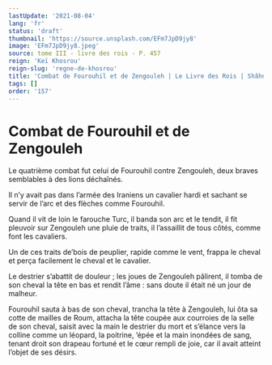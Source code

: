 ```yaml
---
lastUpdate: '2021-08-04'
lang: 'fr'
status: 'draft'
thumbnail: 'https://source.unsplash.com/EFm7JpD9jy8'
image: 'EFm7JpD9jy8.jpeg'
source: tome III - livre des rois - P. 457
reign: 'Keï Khosrou'
reign-slug: 'regne-de-khosrou'
title: 'Combat de Fourouhil et de Zengouleh | Le Livre des Rois | Shâhnâmeh'
tags: []
order: '157'
---
```


<!-- LTeX: language=fr -->

# Combat de Fourouhil et de Zengouleh

Le quatrième combat fut celui de Fourouhil contre Zengouleh, deux braves semblables à des lions déchaînés.

Il n’y avait pas dans l’armée des Iraniens un cavalier hardi et sachant se servir de l’arc et des flèches comme Fourouhil.

Quand il vit de loin le farouche Turc, il banda son arc et le tendit, il fit pleuvoir sur Zengouleh une pluie de traits, il l’assaillit de tous côtés, comme font les cavaliers.

Un de ces traits de’bois de peuplier, rapide comme le vent, frappa le cheval et perça facilement le cheval et le cavalier.

Le destrier s’abattit de douleur ; les joues de Zengouleh pâlirent, il tomba de son cheval la tête en bas et rendit l’âme : sans doute il était né un jour de malheur.

Fourouhil sauta à bas de son cheval, trancha la tête à Zengouleh, lui ôta sa cotte de mailles de Roum, attacha la tête coupée aux courroies de la selle de son cheval, saisit avec la main le destrier du mort et s’élance vers la colline comme un léopard, la poitrine, ’épée et la main inondées de sang, tenant droit son drapeau fortuné et le cœur rempli de joie, car il avait atteint l’objet de ses désirs.
